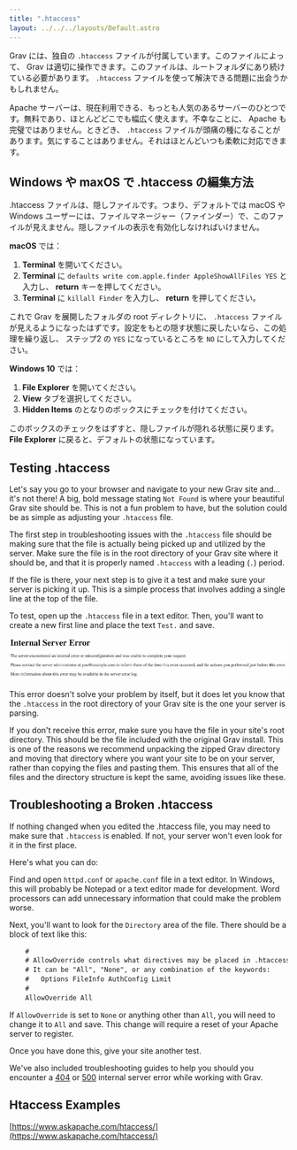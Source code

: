 ```yaml
---
title: ".htaccess"
layout: ../../../layouts/Default.astro
---
```


Grav には、独自の `.htaccess` ファイルが付属しています。このファイルによって、 Grav は適切に操作できます。このファイルは、ルートフォルダにあり続けている必要があります。 `.htaccess` ファイルを使って解決できる問題に出会うかもしれません。

Apache サーバーは、現在利用できる、もっとも人気のあるサーバーのひとつです。無料であり、ほとんどどこでも幅広く使えます。不幸なことに、 Apache も完璧ではありません。ときどき、 `.htaccess` ファイルが頭痛の種になることがあります。気にすることはありません。それはほとんどいつも柔軟に対応できます。

<h2 id="how-to-edit-htaccess-in-windows-and-macos">Windows や maxOS で .htaccess の編集方法</h2>

.htaccess ファイルは、隠しファイルです。つまり、デフォルトでは macOS や Windows ユーザーには、ファイルマネージャー（ファインダー）で、このファイルが見えません。隠しファイルの表示を有効化しなければいけません。

**macOS** では：

1. **Terminal** を開いてください。
2. **Terminal** に `defaults write com.apple.finder AppleShowAllFiles YES` と入力し、 **return** キーを押してください。
3. **Terminal** に `killall Finder` を入力し、 **return** を押してください。

これで Grav を展開したフォルダの root ディレクトリに、 `.htaccess` ファイルが見えるようになったはずです。設定をもとの隠す状態に戻したいなら、この処理を繰り返し、 ステップ2 の `YES` になっているところを `NO` にして入力してください。

**Windows 10** では：

1. **File Explorer** を開いてください。
2. **View** タブを選択してください。
3. **Hidden Items** のとなりのボックスにチェックを付けてください。

このボックスのチェックをはずすと、隠しファイルが隠れる状態に戻ります。 **File Explorer** に戻ると、デフォルトの状態になっています。

## Testing .htaccess

Let's say you go to your browser and navigate to your new Grav site and... it's not there! A big, bold message stating `Not Found` is where your beautiful Grav site should be. This is not a fun problem to have, but the solution could be as simple as adjusting your `.htaccess` file.

The first step in troubleshooting issues with the `.htaccess` file should be making sure that the file is actually being picked up and utilized by the server. Make sure the file is in the root directory of your Grav site where it should be, and that it is properly named `.htaccess` with a leading (`.`) period.

If the file is there, your next step is to give it a test and make sure your server is picking it up. This is a simple process that involves adding a single line at the top of the file.

To test, open up the `.htaccess` file in a text editor. Then, you'll want to create a new first line and place the text `Test.` and save.

![HTACCESS Test](test.webp)

This error doesn't solve your problem by itself, but it does let you know that the `.htaccess` in the root directory of your Grav site is the one your server is parsing.

If you don't receive this error, make sure you have the file in your site's root directory. This should be the file included with the original Grav install. This is one of the reasons we recommend unpacking the zipped Grav directory and moving that directory where you want your site to be on your server, rather than copying the files and pasting them. This ensures that all of the files and the directory structure is kept the same, avoiding issues like these.

## Troubleshooting a Broken .htaccess

If nothing changed when you edited the .htaccess file, you may need to make sure that `.htaccess` is enabled. If not, your server won't even look for it in the first place.

Here's what you can do:

Find and open `httpd.conf` or `apache.conf` file in a text editor. In Windows, this will probably be Notepad or a text editor made for development. Word processors can add unnecessary information that could make the problem worse.

Next, you'll want to look for the `Directory` area of the file. There should be a block of text like this:

```txt
    #
    # AllowOverride controls what directives may be placed in .htaccess files.
    # It can be "All", "None", or any combination of the keywords:
    #   Options FileInfo AuthConfig Limit
    #
    AllowOverride All
```

If `AllowOverride` is set to `None` or anything other than `All`, you will need to change it to `All` and save. This change will require a reset of your Apache server to register.

Once you have done this, give your site another test.

We've also included troubleshooting guides to help you should you encounter a [404](../01.page-not-found/) or [500](../03.internal-server-error/) internal server error while working with Grav.

## Htaccess Examples 

[https://www.askapache.com/htaccess/](https://www.askapache.com/htaccess/)

